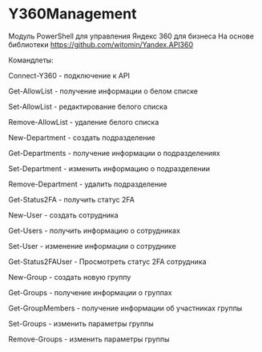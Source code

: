 # Y360Management
Модуль PowerShell для управления Яндекс 360 для бизнеса
На основе библиотеки https://github.com/witomin/Yandex.API360

Командлеты:

Connect-Y360 - подключение к API

Get-AllowList - получение информации о белом списке

Set-AllowList - редактирование белого списка

Remove-AllowList - удаление белого списка

New-Department - создать подразделение

Get-Departments - получение информации о  подразделениях

Set-Department - изменить информацию о  подразделении

Remove-Department - удалить подразделение

Get-Status2FA - получить статус 2FA

New-User - создать сотрудника

Get-Users - получить информацию о сотрудниках

Set-User - изменение информации о сотруднике

Get-Status2FAUser - Просмотреть статус 2FA сотрудника

New-Group - создать новую группу

Get-Groups - получение информации о группах

Get-GroupMembers - получение информации об участниках группы

Set-Groups - изменить параметры группы

Remove-Groups - изменить параметры группы